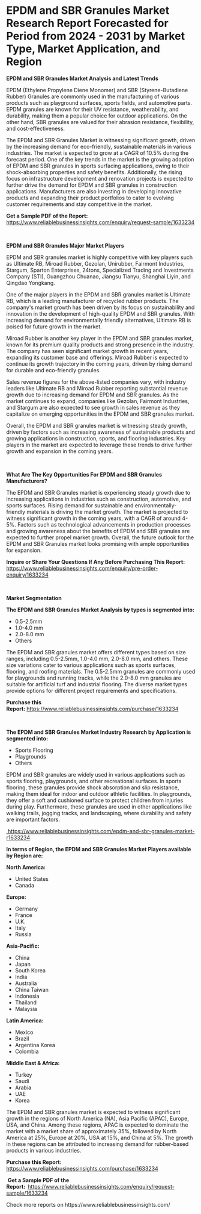 <p><h1>EPDM and SBR Granules Market Research Report Forecasted for Period from 2024 -  2031 by Market Type, Market Application, and Region</h1></p><p><strong>EPDM and SBR Granules Market Analysis and Latest Trends</strong></p>
<p><p>EPDM (Ethylene Propylene Diene Monomer) and SBR (Styrene-Butadiene Rubber) Granules are commonly used in the manufacturing of various products such as playground surfaces, sports fields, and automotive parts. EPDM granules are known for their UV resistance, weatherability, and durability, making them a popular choice for outdoor applications. On the other hand, SBR granules are valued for their abrasion resistance, flexibility, and cost-effectiveness.</p><p>The EPDM and SBR Granules Market is witnessing significant growth, driven by the increasing demand for eco-friendly, sustainable materials in various industries. The market is expected to grow at a CAGR of 10.5% during the forecast period. One of the key trends in the market is the growing adoption of EPDM and SBR granules in sports surfacing applications, owing to their shock-absorbing properties and safety benefits. Additionally, the rising focus on infrastructure development and renovation projects is expected to further drive the demand for EPDM and SBR granules in construction applications. Manufacturers are also investing in developing innovative products and expanding their product portfolios to cater to evolving customer requirements and stay competitive in the market.</p></p>
<p><strong>Get a Sample PDF of the Report:&nbsp;</strong> <a href="https://www.reliablebusinessinsights.com/enquiry/request-sample/1633234">https://www.reliablebusinessinsights.com/enquiry/request-sample/1633234</a></p>
<p>&nbsp;</p>
<p><strong>EPDM and SBR Granules Major Market Players</strong></p>
<p><p>EPDM and SBR granules market is highly competitive with key players such as Ultimate RB, Miroad Rubber, Gezolan, Unirubber, Fairmont Industries, Stargum, Sparton Enterprises, 24tons, Specialized Trading and Investments Company (STI), Guangzhou Chuanao, Jiangsu Tianyu, Shanghai Liyin, and Qingdao Yongkang.</p><p>One of the major players in the EPDM and SBR granules market is Ultimate RB, which is a leading manufacturer of recycled rubber products. The company's market growth has been driven by its focus on sustainability and innovation in the development of high-quality EPDM and SBR granules. With increasing demand for environmentally friendly alternatives, Ultimate RB is poised for future growth in the market.</p><p>Miroad Rubber is another key player in the EPDM and SBR granules market, known for its premium quality products and strong presence in the industry. The company has seen significant market growth in recent years, expanding its customer base and offerings. Miroad Rubber is expected to continue its growth trajectory in the coming years, driven by rising demand for durable and eco-friendly granules.</p><p>Sales revenue figures for the above-listed companies vary, with industry leaders like Ultimate RB and Miroad Rubber reporting substantial revenue growth due to increasing demand for EPDM and SBR granules. As the market continues to expand, companies like Gezolan, Fairmont Industries, and Stargum are also expected to see growth in sales revenue as they capitalize on emerging opportunities in the EPDM and SBR granules market.</p><p>Overall, the EPDM and SBR granules market is witnessing steady growth, driven by factors such as increasing awareness of sustainable products and growing applications in construction, sports, and flooring industries. Key players in the market are expected to leverage these trends to drive further growth and expansion in the coming years.</p></p>
<p>&nbsp;</p>
<p><strong>What Are The Key Opportunities For EPDM and SBR Granules Manufacturers?</strong></p>
<p><p>The EPDM and SBR Granules market is experiencing steady growth due to increasing applications in industries such as construction, automotive, and sports surfaces. Rising demand for sustainable and environmentally-friendly materials is driving the market growth. The market is projected to witness significant growth in the coming years, with a CAGR of around 4-5%. Factors such as technological advancements in production processes and growing awareness about the benefits of EPDM and SBR granules are expected to further propel market growth. Overall, the future outlook for the EPDM and SBR Granules market looks promising with ample opportunities for expansion.</p></p>
<p><strong>Inquire or Share Your Questions If Any Before Purchasing This Report:</strong> <a href="https://www.reliablebusinessinsights.com/enquiry/pre-order-enquiry/1633234">https://www.reliablebusinessinsights.com/enquiry/pre-order-enquiry/1633234</a></p>
<p>&nbsp;</p>
<p><strong>Market Segmentation</strong></p>
<p><strong>The EPDM and SBR Granules Market Analysis by types is segmented into:</strong></p>
<p><ul><li>0.5-2.5mm</li><li>1.0-4.0 mm</li><li>2.0-8.0 mm</li><li>Others</li></ul></p>
<p><p>The EPDM and SBR granules market offers different types based on size ranges, including 0.5-2.5mm, 1.0-4.0 mm, 2.0-8.0 mm, and others. These size variations cater to various applications such as sports surfaces, flooring, and roofing materials. The 0.5-2.5mm granules are commonly used for playgrounds and running tracks, while the 2.0-8.0 mm granules are suitable for artificial turf and industrial flooring. The diverse market types provide options for different project requirements and specifications.</p></p>
<p><strong>Purchase this Report:&nbsp;</strong><a href="https://www.reliablebusinessinsights.com/purchase/1633234">https://www.reliablebusinessinsights.com/purchase/1633234</a></p>
<p>&nbsp;</p>
<p><strong>The EPDM and SBR Granules Market Industry Research by Application is segmented into:</strong></p>
<p><ul><li>Sports Flooring</li><li>Playgrounds</li><li>Others</li></ul></p>
<p><p>EPDM and SBR granules are widely used in various applications such as sports flooring, playgrounds, and other recreational surfaces. In sports flooring, these granules provide shock absorption and slip resistance, making them ideal for indoor and outdoor athletic facilities. In playgrounds, they offer a soft and cushioned surface to protect children from injuries during play. Furthermore, these granules are used in other applications like walking trails, jogging tracks, and landscaping, where durability and safety are important factors.</p></p>
<p><a href="https://www.reliablebusinessinsights.com/epdm-and-sbr-granules-market-r1633234">&nbsp;https://www.reliablebusinessinsights.com/epdm-and-sbr-granules-market-r1633234</a></p>
<p><strong>In terms of Region, the EPDM and SBR Granules Market Players available by Region are:</strong></p>
<p>
    <p> <strong> North America: </strong>
        <ul>
            <li>United States</li>
            <li>Canada</li>
        </ul>
        </p> 
    <p> <strong> Europe: </strong>
        <ul>
            <li>Germany</li>
            <li>France</li>
            <li>U.K.</li>
            <li>Italy</li>
            <li>Russia</li>
        </ul>
        </p> 
    <p> <strong> Asia-Pacific: </strong>
        <ul>
            <li>China</li>
            <li>Japan</li>
            <li>South Korea</li>
            <li>India</li>
            <li>Australia</li>
            <li>China Taiwan</li>
            <li>Indonesia</li>
            <li>Thailand</li>
            <li>Malaysia</li>
        </ul>
        </p> 
    <p> <strong> Latin America: </strong>
        <ul>
            <li>Mexico</li>
            <li>Brazil</li>
            <li>Argentina Korea</li>
            <li>Colombia</li>
        </ul>
        </p> 
    <p> <strong> Middle East & Africa: </strong>
        <ul>
            <li>Turkey</li>
            <li>Saudi</li>
            <li>Arabia</li>
            <li>UAE</li>
            <li>Korea</li>
        </ul>
    </p>
    </p>
<p><p>The EPDM and SBR granules market is expected to witness significant growth in the regions of North America (NA), Asia Pacific (APAC), Europe, USA, and China. Among these regions, APAC is expected to dominate the market with a market share of approximately 35%, followed by North America at 25%, Europe at 20%, USA at 15%, and China at 5%. The growth in these regions can be attributed to increasing demand for rubber-based products in various industries.</p></p>
<p><strong>Purchase this Report: </strong><a href="https://www.reliablebusinessinsights.com/purchase/1633234">https://www.reliablebusinessinsights.com/purchase/1633234</a></p>
<p>&nbsp;<strong>Get a Sample PDF of the Report:&nbsp;&nbsp;</strong><a href="https://www.reliablebusinessinsights.com/enquiry/request-sample/1633234">https://www.reliablebusinessinsights.com/enquiry/request-sample/1633234</a></p>
<p><strong></strong></p>
<p>Check more reports on https://www.reliablebusinessinsights.com/</p>